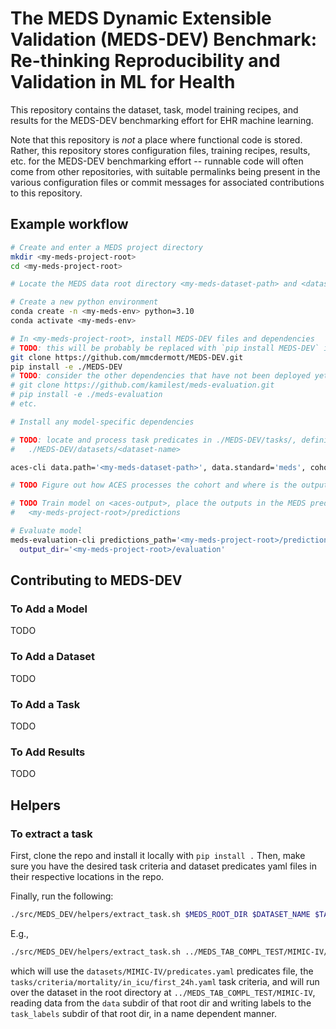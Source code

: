 # The MEDS Dynamic Extensible Validation (MEDS-DEV) Benchmark: Re-thinking Reproducibility and Validation in ML for Health

This repository contains the dataset, task, model training recipes, and results for the MEDS-DEV benchmarking
effort for EHR machine learning.

Note that this repository is _not_ a place where functional code is stored. Rather, this repository stores
configuration files, training recipes, results, etc. for the MEDS-DEV benchmarking effort -- runnable code will
often come from other repositories, with suitable permalinks being present in the various configuration files
or commit messages for associated contributions to this repository.

## Example workflow

```bash
# Create and enter a MEDS project directory 
mkdir <my-meds-project-root>
cd <my-meds-project-root>

# Locate the MEDS data root directory <my-meds-dataset-path> and <dataset-name> 

# Create a new python environment
conda create -n <my-meds-env> python=3.10
conda activate <my-meds-env>

# In <my-meds-project-root>, install MEDS-DEV files and dependencies
# TODO: this will be probably be replaced with `pip install MEDS-DEV` in the future
git clone https://github.com/mmcdermott/MEDS-DEV.git
pip install -e ./MEDS-DEV
# TODO: consider the other dependencies that have not been deployed yet and are not in MEDS-DEV dependencies yet, e.g.:
# git clone https://github.com/kamilest/meds-evaluation.git
# pip install -e ./meds-evaluation
# etc.

# Install any model-specific dependencies

# TODO: locate and process task predicates in ./MEDS-DEV/tasks/, defining the unknown codes using predicates in
#   ./MEDS-DEV/datasets/<dataset-name>

aces-cli data.path='<my-meds-dataset-path>', data.standard='meds', cohort_dir=TODO, cohort_name=TODO

# TODO Figure out how ACES processes the cohort and where is the output stored: <aces-output>

# TODO Train model on <aces-output>, place the outputs in the MEDS prediction format in 
#   <my-meds-project-root>/predictions

# Evaluate model
meds-evaluation-cli predictions_path='<my-meds-project-root>/predictions', \ 
  output_dir='<my-meds-project-root>/evaluation'
```

## Contributing to MEDS-DEV

### To Add a Model

TODO

### To Add a Dataset

TODO

### To Add a Task

TODO

### To Add Results

TODO

## Helpers

### To extract a task

First, clone the repo and install it locally with `pip install .` Then, make sure you have the desired task
criteria and dataset predicates yaml files in their respective locations in the repo.

Finally, run the following:

```bash
./src/MEDS_DEV/helpers/extract_task.sh $MEDS_ROOT_DIR $DATASET_NAME $TASK_NAME
```

E.g.,

```bash
./src/MEDS_DEV/helpers/extract_task.sh ../MEDS_TAB_COMPL_TEST/MIMIC-IV/ MIMIC-IV mortality/in_icu/first_24h
```

which will use the `datasets/MIMIC-IV/predicates.yaml` predicates file, the
`tasks/criteria/mortality/in_icu/first_24h.yaml` task criteria, and will run over the dataset in the root
directory at `../MEDS_TAB_COMPL_TEST/MIMIC-IV`, reading data from the `data` subdir of that root dir and
writing labels to the `task_labels` subdir of that root dir, in a name dependent manner.
